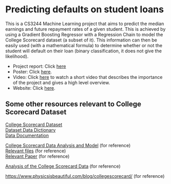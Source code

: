 # Predicting defaults on student loans
This is a CS3244 Machine Learning project that aims to predict the median earnings and future repayment rates of a given student. This is achieved by using a Gradient Boosting Regressor with a Regression Chain to model the College Scorecard dataset (a subset of it). This information can then be easily used (with a mathematical formula) to determine whether or not the student will default on their loan (binary classification, it does not give the likelihood). 

- Project report: Click [here](https://github.com/amrut-prabhu/loan-default-prediction/blob/master/Final%20Report.pdf)  
- Poster: Click [here](https://github.com/amrut-prabhu/loan-default-prediction/blob/master/CS3244%20Poster.pdf).  
- Video: Click [here](https://youtu.be/3Ozx1v0Pwe4) to watch a short video that describes the importance of the project and gives a high level overview.  
- Website: Click [here](https://cs3244-project.herokuapp.com/).

## Some other resources relevant to College Scorecard Dataset
[College Scorecard Dataset](https://collegescorecard.ed.gov/data/)  
[Dataset Data Dictionary](https://collegescorecard.ed.gov/assets/CollegeScorecardDataDictionary.xlsx)  
[Data Documentation](https://collegescorecard.ed.gov/assets/FullDataDocumentation.pdf)  

[College Scorecard Data Analysis and Model](http://jasontdean.com/R/collegeScoreCard.html) (for reference)   
[Relevant files](https://github.com/JTDean123/collegeScorecard) (for reference)   
[Relevant Paper](https://collegescorecard.ed.gov/assets/UsingFederalDataToMeasureAndImprovePerformance.pdf) (for reference)    

[Analysis of the College Scorecard Data](https://www.physicsisbeautiful.com/blog/collegescorecard-analysis/) (for reference)   

https://www.physicsisbeautiful.com/blog/collegescorecard/ (for reference) 


